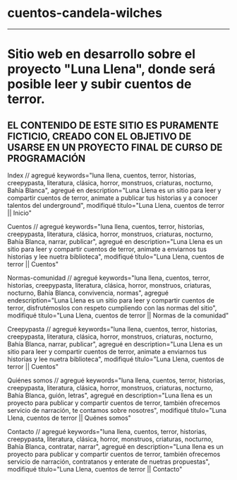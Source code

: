 # cuentos-candela-wilches
***
<h1> Sitio web en desarrollo sobre el proyecto "Luna Llena", donde será posible leer y subir cuentos de terror.</h1>
<h2>EL CONTENIDO DE ESTE SITIO ES PURAMENTE FICTICIO, CREADO CON EL OBJETIVO DE USARSE EN UN PROYECTO FINAL DE CURSO DE PROGRAMACIÓN </h2>
 Index // agregué keywords="luna llena, cuentos, terror, historias, creepypasta, 
    literatura, clásica, horror, monstruos, criaturas, nocturno, Bahía Blanca", 
  agregué en description="Luna Llena es un sitio para leer y compartir cuentos
    de terror, animate a publicar tus historias y a conocer talentos del underground", 
  modifiqué título="Luna Llena, cuentos de terror || Inicio"
  
  Cuentos // agregué keywords="luna llena, cuentos, terror, historias, creepypasta, 
    literatura, clásica, horror, monstruos, criaturas, nocturno, Bahía Blanca, narrar, publicar", 
    agregué en description="Luna Llena es un sitio para leer y compartir cuentos
    de terror, animate a enviarnos tus historias y lee nuetra biblioteca", 
    modifiqué título="Luna Llena, cuentos de terror || Cuentos"
    
   Normas-comunidad // agregué keywords="luna llena, cuentos, terror, historias, creepypasta, 
    literatura, clásica, horror, monstruos, criaturas, nocturno, Bahía Blanca, convivencia, normas", 
      agregué endescription="Luna Llena es un sitio para leer y compartir cuentos
    de terror, disfrutémoslos con respeto cumpliendo con las normas del sitio", 
      modifiqué título="Luna Llena, cuentos de terror || Normas de la comunidad"
      
  Creepypasta // agregué keywords="luna llena, cuentos, terror, historias, creepypasta, 
    literatura, clásica, horror, monstruos, criaturas, nocturno, Bahía Blanca, narrar, publicar", 
        agregué en description="Luna Llena es un sitio para leer y compartir cuentos
    de terror, animate a enviarnos tus historias y lee nuetra biblioteca", 
        modifiqué título="Luna Llena, cuentos de terror || Cuentos"
        
   Quiénes somos // agregué keywords="luna llena, cuentos, terror, historias, creepypasta, 
    literatura, clásica, horror, monstruos, criaturas, nocturno, Bahía Blanca, guión, letras", 
          agregué en description="Luna llena es un proyecto para publicar y compartir cuentos de terror, también 
    ofrecemos servicio de narración, te contamos sobre nosotres", 
          modifiqué título="Luna Llena, cuentos de terror || Quénes somos"
          
   Contacto // agregué keywords="luna llena, cuentos, terror, historias, creepypasta, 
    literatura, clásica, horror, monstruos, criaturas, nocturno, Bahía Blanca, contratar, narrar", 
          agregué en description="Luna llena es un proyecto para publicar y compartir cuentos de terror, también 
    ofrecemos servicio de narración, contratanos y enterate de nuetras propuestas", 
          modifiqué título="Luna Llena, cuentos de terror || Contacto"
  
